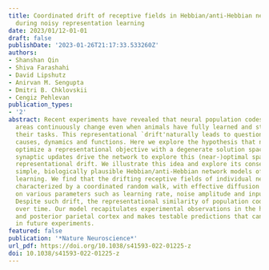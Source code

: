 ```yaml
---
title: Coordinated drift of receptive fields in Hebbian/anti-Hebbian network models
  during noisy representation learning
date: 2023/01/12-01-01
draft: false
publishDate: '2023-01-26T21:17:33.533260Z'
authors:
- Shanshan Qin
- Shiva Farashahi
- David Lipshutz
- Anirvan M. Sengupta
- Dmitri B. Chklovskii
- Cengiz Pehlevan
publication_types:
- '2'
abstract: Recent experiments have revealed that neural population codes in many brain
  areas continuously change even when animals have fully learned and stably perform
  their tasks. This representational `drift'naturally leads to questions about its
  causes, dynamics and functions. Here we explore the hypothesis that neural representations
  optimize a representational objective with a degenerate solution space, and noisy
  synaptic updates drive the network to explore this (near-)optimal space causing
  representational drift. We illustrate this idea and explore its consequences in
  simple, biologically plausible Hebbian/anti-Hebbian network models of representation
  learning. We find that the drifting receptive fields of individual neurons can be
  characterized by a coordinated random walk, with effective diffusion constants depending
  on various parameters such as learning rate, noise amplitude and input statistics.
  Despite such drift, the representational similarity of population codes is stable
  over time. Our model recapitulates experimental observations in the hippocampus
  and posterior parietal cortex and makes testable predictions that can be probed
  in future experiments.
featured: false
publication: '*Nature Neuroscience*'
url_pdf: https://doi.org/10.1038/s41593-022-01225-z
doi: 10.1038/s41593-022-01225-z
---
```


